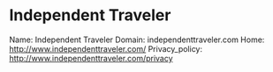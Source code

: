 
# Independent Traveler

Name: Independent Traveler
Domain: independenttraveler.com
Home: http://www.independenttraveler.com/
Privacy_policy: http://www.independenttraveler.com/privacy
